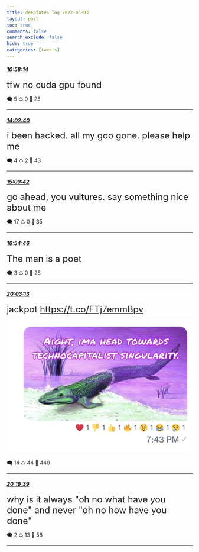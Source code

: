 ```yaml
---
title: deepfates log 2022-05-03
layout: post
toc: true
comments: false
search_exclude: false
hide: true
categories: [tweets]
---
```



#### <a href = "https://twitter.com/deepfates/status/1521534611775537153">*10:58:14*</a>

<font size="5">tfw no cuda gpu found</font>



🗨️ 5 ♺ 0 🤍  25   

---
    
#### <a href = "https://twitter.com/deepfates/status/1521581022759907328">*14:02:40*</a>

<font size="5">i been hacked. all my goo gone. please help me</font>



🗨️ 4 ♺ 2 🤍  43   

---
    
#### <a href = "https://twitter.com/deepfates/status/1521597893500555265">*15:09:42*</a>

<font size="5">go ahead, you vultures. say something nice about me</font>



🗨️ 17 ♺ 0 🤍  35   

---
    
#### <a href = "https://twitter.com/deepfates/status/1521624336603492352">*16:54:46*</a>

<font size="5">The man is a poet</font>



🗨️ 3 ♺ 0 🤍  28   

---
    
#### <a href = "https://twitter.com/deepfates/status/1521671758910300161">*20:03:13*</a>

<font size="5">jackpot  https://t.co/FTj7emmBpv</font>

![image from twitter](/images/from_twitter/FR4QZreWUAAZwKq.jpg)


🗨️ 14 ♺ 44 🤍  440   

---
    
#### <a href = "https://twitter.com/deepfates/status/1521675896117157889">*20:19:39*</a>

<font size="5">why is it always "oh no what have you done" and never "oh no how have you done"</font>



🗨️ 2 ♺ 13 🤍  58   

---
    
            
